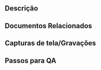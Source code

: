 ## Descrição
<!--
Por favor, não deixe isso em branco
Este PR [adiciona/remove/corrige/substitui] a [funcionalidade/bug/etc].
-->
## Documentos Relacionados
<!-- Adicione os documentos relacionados ao PR -->
## Capturas de tela/Gravações
<!-- Mudanças visuais exigem capturas de tela -->
## Passos para QA
<!-- 
Forneça alguns passos para o revisor testar sua alteração. Se você escreveu testes, pode mencioná-los aqui.
1. Clique em um link
2. Faça essa ação
3. Valide se você vê a ação funcionando
-->
